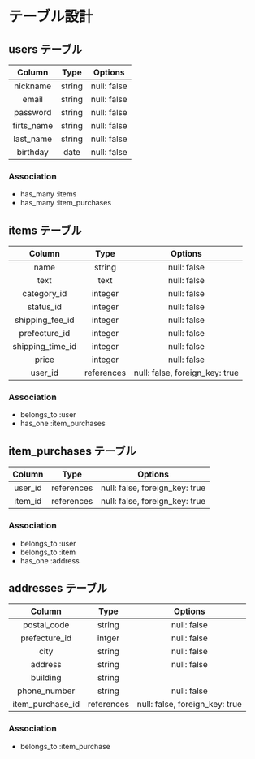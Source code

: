 # テーブル設計

## users テーブル

|Column|Type|Options|
|:--:|:--:|:--:|
|nickname|string|null: false|
|email|string|null: false|
|password|string|null: false|
|firts_name|string|null: false|
|last_name|string|null: false|
|birthday|date|null: false|

### Association
* has_many :items
* has_many :item_purchases

## items テーブル

|Column|Type|Options|
|:--:|:--:|:--:|
|name|string|null: false|
|text|text|null: false|
|category_id|integer|null: false|
|status_id|integer|null: false|
|shipping_fee_id|integer|null: false|
|prefecture_id|integer|null: false|
|shipping_time_id|integer|null: false|
|price|integer|null: false|
|user_id|references|null: false, foreign_key: true|

### Association
* belongs_to :user
* has_one :item_purchases

## item_purchases テーブル

|Column|Type|Options|
|:--:|:--:|:--:|
|user_id|references|null: false, foreign_key: true|
|item_id|references|null: false, foreign_key: true|

### Association
* belongs_to :user
* belongs_to :item
* has_one :address

## addresses テーブル

|Column|Type|Options|
|:--:|:--:|:--:|
|postal_code|string|null: false|
|prefecture_id|intger|null: false|
|city|string|null: false|
|address|string|null: false|
|building|string||
|phone_number|string|null: false|
|item_purchase_id|references|null: false, foreign_key: true|

### Association
* belongs_to :item_purchase
